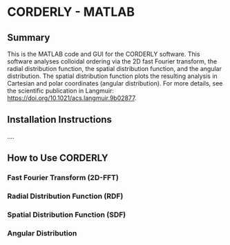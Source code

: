 # CORDERLY - MATLAB

## Summary
This is the MATLAB code and GUI for the CORDERLY software.  This software analyses colloidal ordering via the 2D fast Fourier transform, the radial distribution function, the spatial distribution function, and the angular distribution. The spatial distribution function plots the resulting analysis in Cartesian and polar coordinates (angular distribution). For more details, see the scientific publication in Langmuir: https://doi.org/10.1021/acs.langmuir.9b02877.

## Installation Instructions


....

## How to Use CORDERLY

### Fast Fourier Transform (2D-FFT)


### Radial Distribution Function (RDF)


### Spatial Distribution Function (SDF)


### Angular Distribution 

